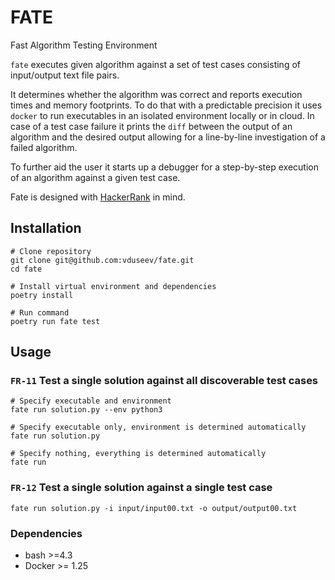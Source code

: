# FATE

Fast Algorithm Testing Environment

`fate` executes given algorithm against a set of test cases consisting of input/output text file pairs.

It determines whether the algorithm was correct and reports execution times and memory footprints. To do that with a predictable precision it uses `docker` to run executables in an isolated environment locally or in cloud. In case of a test case failure it prints the `diff` between the output of an algorithm and the desired output allowing for a line-by-line investigation of a failed algorithm.

To further aid the user it starts up a debugger for a step-by-step execution of an algorithm against a given test case.

Fate is designed with [HackerRank](https://www.hackerrank.com) in mind.

## Installation

```shell
# Clone repository
git clone git@github.com:vduseev/fate.git
cd fate

# Install virtual environment and dependencies
poetry install

# Run command
poetry run fate test
```

## Usage

### `FR-11` Test a single solution against all discoverable test cases

```shell
# Specify executable and environment
fate run solution.py --env python3

# Specify executable only, environment is determined automatically
fate run solution.py

# Specify nothing, everything is determined automatically
fate run
```

### `FR-12` Test a single solution against a single test case

```shell
fate run solution.py -i input/input00.txt -o output/output00.txt
```

### Dependencies

* bash >=4.3
* Docker >= 1.25

